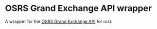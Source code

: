 # OSRS Grand Exchange API wrapper

A wrapper for the [OSRS Grand Exchange API](https://oldschool.runescape.wiki/w/RuneScape:Real-time_Prices) for rust.